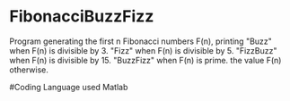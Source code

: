 # FibonacciBuzzFizz
Program generating the first n Fibonacci numbers F(n), 
printing  "Buzz" when F(n) is divisible by 3. 
          "Fizz" when F(n) is divisible by 5. 
          "FizzBuzz" when F(n) is divisible by 15. 
          "BuzzFizz" when F(n) is prime. 
          the value F(n) otherwise.

#Coding Language used
Matlab


